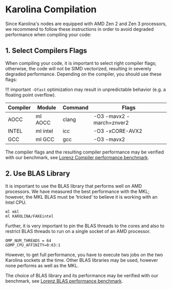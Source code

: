 # Karolina Compilation

Since Karolina's nodes are equipped with AMD Zen 2 and Zen 3 processors,
we recommend to follow these instructions in order to avoid degraded performance when compiling your code:

## 1. Select Compilers Flags

When compiling your code, it is important to select right compiler flags;
otherwise, the code will not be SIMD vectorized, resulting in severely degraded performance.
Depending on the compiler, you should use these flags:

!!! important
    `-Ofast` optimization may result in unpredictable behavior (e.g. a floating point overflow).

| Compiler | Module   | Command | Flags                   |
| -------- |----------| --------|-------------------------|
| AOCC     | ml AOCC  | clang   |-O3 -mavx2 -march=znver2 |
| INTEL    | ml intel | icc     |-O3 -xCORE-AVX2          |
| GCC      | ml GCC   | gcc     |-O3 -mavx2               |

The compiler flags and the resulting compiler performance may be verified with our benchmark,
see [Lorenz Compiler performance benchmark][a].

## 2. Use BLAS Library

It is important to use the BLAS library that performs well on AMD processors.
We have measured the best performance with the MKL;
however, the MKL BLAS must be ‘tricked’ to believe it is working with an Intel CPU.

```code
ml mkl
ml KAROLINA/FAKEintel
```

Further, it is very important to pin the BLAS threads to the cores
and also to restrict BLAS threads to run on a single socket of an AMD processor.

```code
OMP_NUM_THREADS = 64
GOMP_CPU_AFFINITY=0:63:1
```

However, to get full performance, you have to execute two jobs on the two Karolina sockets at the time.
Other BLAS libraries may be used, however none performs as well as the MKL.

The choice of BLAS library and its performance may be verified with our benchmark,
see [Lorenz BLAS performance benchmark][a].

[a]: https://code.it4i.cz/jansik/lorenz/-/blob/main/README.md
